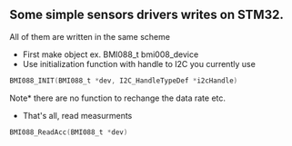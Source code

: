 ## Some simple sensors drivers writes on STM32. 
All of them are written in the same scheme 
- First make object ex. BMI088_t bmi008_device  
- Use initialization function with handle to I2C you currently use  
``` c
BMI088_INIT(BMI088_t *dev, I2C_HandleTypeDef *i2cHandle)
```
Note* there are no function to rechange the data rate etc. 

- That's all, read measurments 
``` c
BMI088_ReadAcc(BMI088_t *dev)
```
